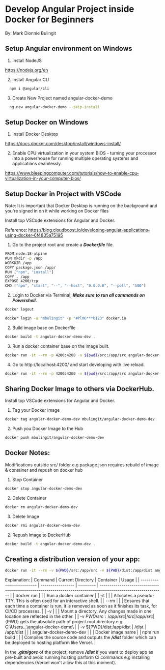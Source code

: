 # Develop Angular Project inside Docker for Beginners

By: Mark Dionnie Bulingit

## Setup Angular environment on Windows

1. Install NodeJS

https://nodejs.org/en

2. Install Angular CLI

```bash
  npm i @angular/cli
```

3. Create New Project named angular-docker-demo

```bash
  ng new angular-docker-demo --skip-install
```

## Setup Docker on Windows

1. Install Docker Desktop

https://docs.docker.com/desktop/install/windows-install/

2. Enable CPU virtualization in your system BIOS - turning your processor into a powerhouse for running multiple operating systems and applications seamlessly.

https://www.bleepingcomputer.com/tutorials/how-to-enable-cpu-virtualization-in-your-computer-bios/

## Setup Docker in Project with VSCode

Note: It is important that Docker Desktop is running on the background and you're signed in on it while working on Docker files

Install top VSCode extensions for Angular and Docker.

Reference: https://blog.cloudboost.io/developing-angular-applications-using-docker-6f4835a75195

1. Go to the project root and create a **_Dockerfile_** file.

```bash
FROM node:18-alpine
RUN mkdir -p /app
WORKDIR /app
COPY package.json /app/
RUN ["npm", "install"]
COPY . /app
EXPOSE 4200/tcp
CMD ["npm", "start", "--", "--host", "0.0.0.0", "--poll", "500"]

```

2. Login to Docker via Terminal, **_Make sure to run all commands on Powershell._**

```bash
docker logout
```

```bash
docker login -u "mbulingit" -p "#PlmO***b123" docker.io
```

2. Build image base on Dockerfile

```bash
docker build -t angular-docker-demo-dev .
```

3. Run a docker container base on the image built.

```bash
docker run -it --rm -p 4200:4200 -v ${pwd}/src:/app/src angular-docker-demo-dev
```

4. Go to http://localhost:4200/ and start developing with live reload.

```bash
docker run -it --rm -p 4200:4200 -v ${pwd}/src:/app/src angular-docker-demo-dev
```

## Sharing Docker Image to others via DockerHub.

Install top VSCode extensions for Angular and Docker.

1. Tag your Docker Image

```bash
docker tag angular-docker-demo-dev mbulingit/angular-docker-demo-dev

```

2. Push you Docker Image to the Hub

```bash
docker push mbulingit/angular-docker-demo-dev

```

## Docker Notes:

Modifications outside src/ folder e.g package.json requires rebuild of image & container and repush on docker hub

1. Stop Container

```bash
docker stop angular-docker-demo-dev
```

2. Delete Container

```bash
docker rm angular-docker-demo-dev
```

3. Delete Image

```bash
docker rmi angular-docker-demo-dev
```

2. Repush Image to DockerHub

```bash
docker build -t angular-docker-demo-dev .
```

## Creating a distribution version of your app:

```bash
docker run -it --rm -v ${PWD}/src:/app/src -v ${PWD}/dist:/app/dist angular-docker-demo-dev npm run build
```

Explanation:
| Command | Current Directory | Container | Usage |
| ------------------------- | ----------------- | --------- | -------------------------------------------------------------------------------------------------------------- |
| docker run | | | Run a docker container |
| \-it | | | Allocates a pseudo-TTY. This is often used for an interactive shell. |
| \--rm | | | Ensures that each time a container is run, it is removed as soon as it finishes its task, for CI/CD processes. |
| \-v | | | Mount a directory. Any changes made in one location are reflected in the other. |
| \-v ${PWD}/src:/app/src   | /src              | /app/src  |${PWD} gets the absolute path of project root directory e.g C:\Users\...\angular-docker-demo\ |
| \-v ${PWD}/dist:/app/dist | /dist | /app/dist | |
| angular-docker-demo-dev | | | Docker image name |
| npm run build | | | Compiles the source code and outputs the **_/dist_** folder which can be deployed to hosting platform like Vercel. |

In the **_.gitnigore_** of the project, remove **_/dist_** if you want to deploy app as pre-built and avoid running hosting parform CI commands e.g installing dependencies (Vercel won't allow this at this moment).
